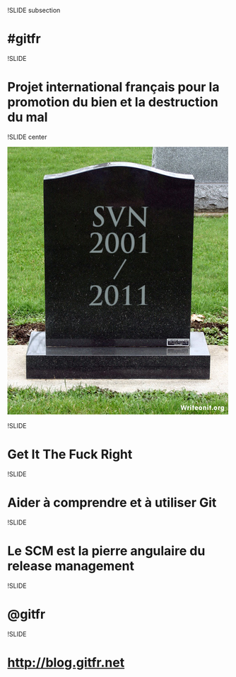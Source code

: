 !SLIDE subsection

# #gitfr

!SLIDE

# Projet international français pour la **promotion du bien** et la destruction du mal

!SLIDE center

![svn](svn-died.jpg)

!SLIDE

# Get It The Fuck Right

!SLIDE

# **Aider** à comprendre et à utiliser Git

!SLIDE

# Le SCM est la **pierre angulaire** du release management

!SLIDE

# @gitfr

!SLIDE

# http://blog.gitfr.net
